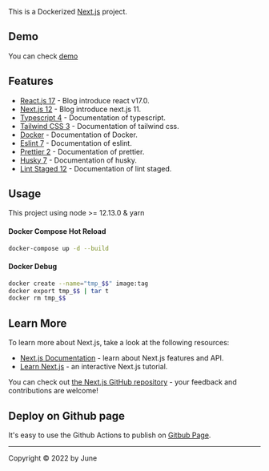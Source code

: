 This is a Dockerized [Next.js](https://nextjs.org/) project.

## Demo

You can check [demo](https://june50232.github.io/ac-re-develop-website/)

## Features

- [React.js 17](https://reactjs.org/blog/2020/10/20/react-v17.html) - Blog introduce react v17.0.
- [Next.js 12](https://nextjs.org/blog/next-12) - Blog introduce next.js 11.
- [Typescript 4](https://www.typescriptlang.org/) - Documentation of typescript.
- [Tailwind CSS 3](https://tailwindcss.com/docs/) - Documentation of tailwind css.
- [Docker](https://docs.docker.com/) - Documentation of Docker.
- [Eslint 7](https://eslint.org/docs/user-guide/getting-started) - Documentation of eslint.
- [Prettier 2](https://prettier.io/docs/en/index.html) - Documentation of prettier.
- [Husky 7](https://typicode.github.io/husky/#/) - Documentation of husky.
- [Lint Staged 12](https://github.com/okonet/lint-staged) - Documentation of lint staged.

## Usage

This project using node >= 12.13.0 & yarn

#### Docker Compose Hot Reload

```bash
docker-compose up -d --build
```

#### Docker Debug

```bash
docker create --name="tmp_$$" image:tag
docker export tmp_$$ | tar t
docker rm tmp_$$
```

## Learn More

To learn more about Next.js, take a look at the following resources:

- [Next.js Documentation](https://nextjs.org/docs) - learn about Next.js features and API.
- [Learn Next.js](https://nextjs.org/learn) - an interactive Next.js tutorial.

You can check out [the Next.js GitHub repository](https://github.com/vercel/next.js/) - your feedback and contributions are welcome!

## Deploy on Github page

It's easy to use the Github Actions to publish on [Gitbub Page](https://vercel.com/new?utm_medium=default-template&filter=next.js&utm_source=create-next-app&utm_campaign=create-next-app-readme).

---

Copyright © 2022 by June
